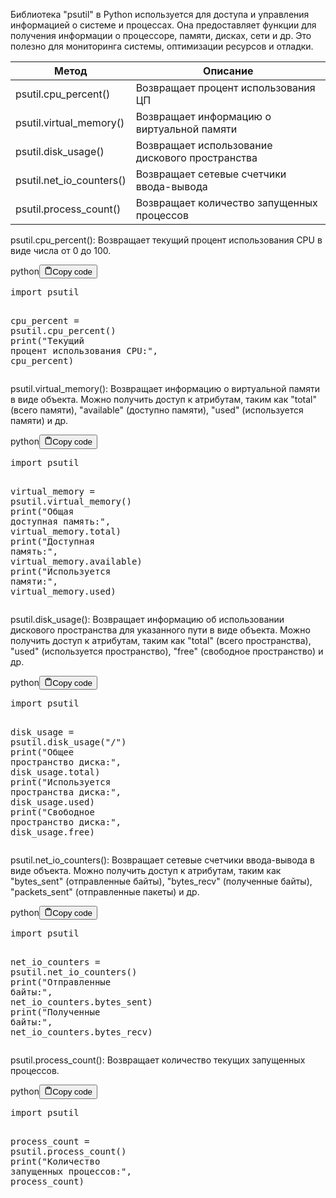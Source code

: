 <p>Библиотека "psutil" в Python используется для доступа и управления информацией о системе и процессах.
Она предоставляет функции для получения информации о процессоре, памяти, дисках, сети и др.
Это полезно для мониторинга системы, оптимизации ресурсов и отладки.</p>
<table>
<thead>
<tr>
<th>Метод</th>
<th>Описание</th>
</tr>
</thead>
<tbody>
<tr>
<td>psutil.cpu_percent()</td>
<td>Возвращает процент использования ЦП</td>
</tr>
<tr>
<td>psutil.virtual_memory()</td>
<td>Возвращает информацию о виртуальной памяти</td>
</tr>
<tr>
<td>psutil.disk_usage()</td>
<td>Возвращает использование дискового пространства</td>
</tr>
<tr>
<td>psutil.net_io_counters()</td>
<td>Возвращает сетевые счетчики ввода-вывода</td>
</tr>
<tr>
<td>psutil.process_count()</td>
<td>Возвращает количество запущенных процессов</td>
</tr>
</tbody>
</table>
<p>psutil.cpu_percent(): Возвращает текущий процент использования CPU в виде числа от 0 до 100.</p>
<div class="code-element"><div class="lang-line"><text>python</text><button class="copy-button"id="codeefe1f071b4b1b6314abf7554a8dee2d6b"onclick="copyCode(codeefe1f071b4b1b6314abf7554a8dee2d6, codeefe1f071b4b1b6314abf7554a8dee2d6b)"><svg stroke="currentColor"fill="none"stroke-width="2"viewBox="0 0 24 24"stroke-linecap="round"stroke-linejoin="round"class="h-4 w-4"height="1em"width="1em"xmlns="http://www.w3.org/2000/svg"><path d="M16 4h2a2 2 0 0 1 2 2v14a2 2 0 0 1-2 2H6a2 2 0 0 1-2-2V6a2 2 0 0 1 2-2h2"></path><rect x="8" y="2" width="8" height="4" rx="1" ry="1"></rect></svg><text>Copy code</text></button></div><div class="code" id="codeefe1f071b4b1b6314abf7554a8dee2d6"><div class="highlight"><pre><span></span><span class="kn">import</span> <span class="nn">psutil</span>

<span class="n">cpu_percent</span> <span class="o">=</span> <span class="n">psutil</span><span class="o">.</span><span class="n">cpu_percent</span><span class="p">()</span>
<span class="nb">print</span><span class="p">(</span><span class="s2">&quot;Текущий процент использования CPU:&quot;</span><span class="p">,</span> <span class="n">cpu_percent</span><span class="p">)</span>
</pre></div></div></div>

<p>psutil.virtual_memory(): Возвращает информацию о виртуальной памяти в виде объекта.
Можно получить доступ к атрибутам, таким как "total" (всего памяти), "available" (доступно памяти), "used" (используется памяти) и др.</p>
<div class="code-element"><div class="lang-line"><text>python</text><button class="copy-button"id="code97b9f9e6d4d93c355b4e0d882ec70a43b"onclick="copyCode(code97b9f9e6d4d93c355b4e0d882ec70a43, code97b9f9e6d4d93c355b4e0d882ec70a43b)"><svg stroke="currentColor"fill="none"stroke-width="2"viewBox="0 0 24 24"stroke-linecap="round"stroke-linejoin="round"class="h-4 w-4"height="1em"width="1em"xmlns="http://www.w3.org/2000/svg"><path d="M16 4h2a2 2 0 0 1 2 2v14a2 2 0 0 1-2 2H6a2 2 0 0 1-2-2V6a2 2 0 0 1 2-2h2"></path><rect x="8" y="2" width="8" height="4" rx="1" ry="1"></rect></svg><text>Copy code</text></button></div><div class="code" id="code97b9f9e6d4d93c355b4e0d882ec70a43"><div class="highlight"><pre><span></span><span class="kn">import</span> <span class="nn">psutil</span>

<span class="n">virtual_memory</span> <span class="o">=</span> <span class="n">psutil</span><span class="o">.</span><span class="n">virtual_memory</span><span class="p">()</span>
<span class="nb">print</span><span class="p">(</span><span class="s2">&quot;Общая доступная память:&quot;</span><span class="p">,</span> <span class="n">virtual_memory</span><span class="o">.</span><span class="n">total</span><span class="p">)</span>
<span class="nb">print</span><span class="p">(</span><span class="s2">&quot;Доступная память:&quot;</span><span class="p">,</span> <span class="n">virtual_memory</span><span class="o">.</span><span class="n">available</span><span class="p">)</span>
<span class="nb">print</span><span class="p">(</span><span class="s2">&quot;Используется памяти:&quot;</span><span class="p">,</span> <span class="n">virtual_memory</span><span class="o">.</span><span class="n">used</span><span class="p">)</span>
</pre></div></div></div>

<p>psutil.disk_usage(): Возвращает информацию об использовании дискового пространства для указанного пути в виде объекта.
Можно получить доступ к атрибутам, таким как "total" (всего пространства),
"used" (используется пространство), "free" (свободное пространство) и др.</p>
<div class="code-element"><div class="lang-line"><text>python</text><button class="copy-button"id="code981a7c36b8d210761d8ccc1ca9df731db"onclick="copyCode(code981a7c36b8d210761d8ccc1ca9df731d, code981a7c36b8d210761d8ccc1ca9df731db)"><svg stroke="currentColor"fill="none"stroke-width="2"viewBox="0 0 24 24"stroke-linecap="round"stroke-linejoin="round"class="h-4 w-4"height="1em"width="1em"xmlns="http://www.w3.org/2000/svg"><path d="M16 4h2a2 2 0 0 1 2 2v14a2 2 0 0 1-2 2H6a2 2 0 0 1-2-2V6a2 2 0 0 1 2-2h2"></path><rect x="8" y="2" width="8" height="4" rx="1" ry="1"></rect></svg><text>Copy code</text></button></div><div class="code" id="code981a7c36b8d210761d8ccc1ca9df731d"><div class="highlight"><pre><span></span><span class="kn">import</span> <span class="nn">psutil</span>

<span class="n">disk_usage</span> <span class="o">=</span> <span class="n">psutil</span><span class="o">.</span><span class="n">disk_usage</span><span class="p">(</span><span class="s2">&quot;/&quot;</span><span class="p">)</span>
<span class="nb">print</span><span class="p">(</span><span class="s2">&quot;Общее пространство диска:&quot;</span><span class="p">,</span> <span class="n">disk_usage</span><span class="o">.</span><span class="n">total</span><span class="p">)</span>
<span class="nb">print</span><span class="p">(</span><span class="s2">&quot;Используется пространства диска:&quot;</span><span class="p">,</span> <span class="n">disk_usage</span><span class="o">.</span><span class="n">used</span><span class="p">)</span>
<span class="nb">print</span><span class="p">(</span><span class="s2">&quot;Свободное пространство диска:&quot;</span><span class="p">,</span> <span class="n">disk_usage</span><span class="o">.</span><span class="n">free</span><span class="p">)</span>
</pre></div></div></div>

<p>psutil.net_io_counters(): Возвращает сетевые счетчики ввода-вывода в виде объекта.
Можно получить доступ к атрибутам, таким как "bytes_sent" (отправленные байты), "bytes_recv" (полученные байты), "packets_sent" (отправленные пакеты) и др.</p>
<div class="code-element"><div class="lang-line"><text>python</text><button class="copy-button"id="code388c27441f797b5a34e69dafe676ecb2b"onclick="copyCode(code388c27441f797b5a34e69dafe676ecb2, code388c27441f797b5a34e69dafe676ecb2b)"><svg stroke="currentColor"fill="none"stroke-width="2"viewBox="0 0 24 24"stroke-linecap="round"stroke-linejoin="round"class="h-4 w-4"height="1em"width="1em"xmlns="http://www.w3.org/2000/svg"><path d="M16 4h2a2 2 0 0 1 2 2v14a2 2 0 0 1-2 2H6a2 2 0 0 1-2-2V6a2 2 0 0 1 2-2h2"></path><rect x="8" y="2" width="8" height="4" rx="1" ry="1"></rect></svg><text>Copy code</text></button></div><div class="code" id="code388c27441f797b5a34e69dafe676ecb2"><div class="highlight"><pre><span></span><span class="kn">import</span> <span class="nn">psutil</span>

<span class="n">net_io_counters</span> <span class="o">=</span> <span class="n">psutil</span><span class="o">.</span><span class="n">net_io_counters</span><span class="p">()</span>
<span class="nb">print</span><span class="p">(</span><span class="s2">&quot;Отправленные байты:&quot;</span><span class="p">,</span> <span class="n">net_io_counters</span><span class="o">.</span><span class="n">bytes_sent</span><span class="p">)</span>
<span class="nb">print</span><span class="p">(</span><span class="s2">&quot;Полученные байты:&quot;</span><span class="p">,</span> <span class="n">net_io_counters</span><span class="o">.</span><span class="n">bytes_recv</span><span class="p">)</span>
</pre></div></div></div>

<p>psutil.process_count(): Возвращает количество текущих запущенных процессов.</p>
<div class="code-element"><div class="lang-line"><text>python</text><button class="copy-button"id="codea0fa44acbf93850109063ba8af527e2ab"onclick="copyCode(codea0fa44acbf93850109063ba8af527e2a, codea0fa44acbf93850109063ba8af527e2ab)"><svg stroke="currentColor"fill="none"stroke-width="2"viewBox="0 0 24 24"stroke-linecap="round"stroke-linejoin="round"class="h-4 w-4"height="1em"width="1em"xmlns="http://www.w3.org/2000/svg"><path d="M16 4h2a2 2 0 0 1 2 2v14a2 2 0 0 1-2 2H6a2 2 0 0 1-2-2V6a2 2 0 0 1 2-2h2"></path><rect x="8" y="2" width="8" height="4" rx="1" ry="1"></rect></svg><text>Copy code</text></button></div><div class="code" id="codea0fa44acbf93850109063ba8af527e2a"><div class="highlight"><pre><span></span><span class="kn">import</span> <span class="nn">psutil</span>

<span class="n">process_count</span> <span class="o">=</span> <span class="n">psutil</span><span class="o">.</span><span class="n">process_count</span><span class="p">()</span>
<span class="nb">print</span><span class="p">(</span><span class="s2">&quot;Количество запущенных процессов:&quot;</span><span class="p">,</span> <span class="n">process_count</span><span class="p">)</span>
</pre></div></div></div>